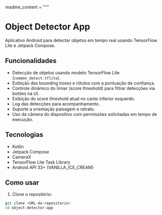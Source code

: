 readme_content = """
# Object Detector App

Aplicativo Android para detectar objetos em tempo real usando TensorFlow Lite e Jetpack Compose.

## Funcionalidades

- Detecção de objetos usando modelo TensorFlow Lite (`common_detect.tflite`).
- Exibição das bounding boxes e rótulos com a pontuação de confiança.
- Controle dinâmico do limiar (score threshold) para filtrar detecções via botões na UI.
- Exibição do score threshold atual no canto inferior esquerdo.
- Log das detecções para acompanhamento.
- Suporte a orientação paisagem e retrato.
- Uso da câmera do dispositivo com permissões solicitadas em tempo de execução.

## Tecnologias

- Kotlin
- Jetpack Compose
- CameraX
- TensorFlow Lite Task Library
- Android API 33+ (VANILLA_ICE_CREAM)

## Como usar

1. Clone o repositório:

```bash
git clone <URL-do-repositorio>
cd object-detector-app


